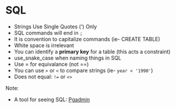 # SQL

- Strings Use Single Quotes (') Only  
- SQL commands will end in `;`
- It is convention to capitalize commands (ie- CREATE TABLE)  
- White space is irrelevant
- You can identify a **primary key** for a table (this acts a constraint)
- use_snake_case when naming things in SQL
- Use = for equivalance (not ==)
- You can use `>` or `<` to compare strings (ie- `year < '1990'`)  
- Does not equal: `!=` or `<>`

Note:
- A tool for seeing SQL: [Pgadmin](
https://www.pgadmin.org/) 